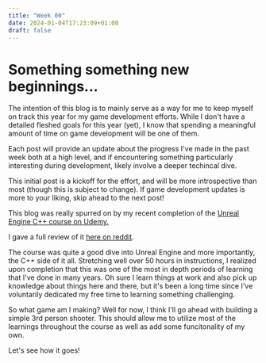 ```yaml
---
title: "Week 00"
date: 2024-01-04T17:23:09+01:00
draft: false
---
```


# Something something new beginnings...

The intention of this blog is to mainly serve as a way for me to keep myself on track this year for my game development efforts. While I don't have a detailed fleshed goals for this year (yet), I know that spending a meaningful amount of time on game development will be one of them.

Each post will provide an update about the progress I've made in the past week both at a high level, and if encountering something particularly interesting during development, likely involve a deeper techincal dive.

This initial post is a kickoff for the effort, and will be more introspective than most (though this is subject to change). If game development updates is more to your liking, skip ahead to the next post!

This blog was really spurred on by my recent completion of the [Unreal Engine C++ course on Udemy.](https://www.udemy.com/course/unreal-engine-5-the-ultimate-game-developer-course/) 

I gave a full review of it [here on reddit](https://www.reddit.com/r/unrealengine/comments/18yn4pw/i_just_finished_the_52_hour_ue_5_c_udemy_course/).

The course was quite a good dive into Unreal Engine and more importantly, the C++ side of it all. Stretching well over 50 hours in instructions, I realized upon completion that this was one of the most in depth periods of learning that I've done in many years. Oh sure I learn things at work and also pick up knowledge about things here and there, but it's been a long time since I've voluntarily dedicated my free time to learning something challenging.

So what game am I making? Well for now, I think I'll go ahead with building a simple 3rd person shooter. This should allow me to utilize most of the learnings throughout the course as well as add some funcitonality of my own. 

Let's see how it goes!